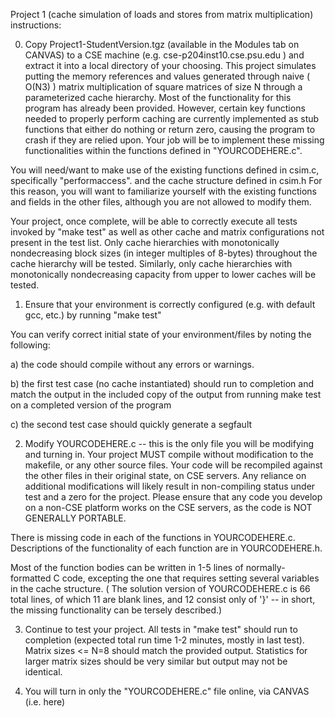 Project 1 (cache simulation of loads and stores from matrix multiplication) instructions:

0) Copy Project1-StudentVersion.tgz (available in the Modules tab on CANVAS) to a CSE machine (e.g.  cse-p204inst10.cse.psu.edu ) and extract it into a local directory of your choosing. This project simulates putting the memory references and values generated through naive ( O(N3) ) matrix multiplication of square matrices of size N through a parameterized cache hierarchy. Most of the functionality for this program has already been provided. However, certain key functions needed to properly perform caching are currently implemented as stub functions that either do nothing or return zero, causing the program to crash if they are relied upon. Your job will be to implement these missing functionalities within the functions defined in "YOURCODEHERE.c".

You will need/want to make use of the existing functions defined  in csim.c, specifically "performaccess". and the cache structure defined in csim.h For this reason, you will want to familiarize yourself with the existing functions and fields in the other files, although you are not allowed to modify them.

Your project, once complete, will be able to correctly execute all tests invoked by "make test" as well as other cache and matrix configurations not present in the test list. Only cache hierarchies with monotonically nondecreasing block sizes (in integer multiples of 8-bytes) throughout the cache hierarchy will be tested. Similarly, only cache hierarchies with monotonically nondecreasing capacity from upper to lower caches will be tested.

 

1) Ensure that your environment is correctly configured (e.g. with default gcc, etc.) by running "make test"

You can verify correct initial state of your environment/files by noting the following:

a) the code should compile without any errors or warnings.

b) the first test case (no cache instantiated) should run to completion and match the output in the included copy of the output from running make test on a completed version of the program

c) the second test case should quickly generate a segfault

 

2) Modify YOURCODEHERE.c -- this is the only file you will be modifying and turning in. Your project MUST compile without modification to the makefile, or any other source files. Your code will be recompiled against the other files in their original state, on CSE servers. Any reliance on additional modifications will likely result in non-compiling status under test and a zero for the project. Please ensure that any code you develop on a non-CSE platform works on the CSE servers, as the code is NOT GENERALLY PORTABLE.

There is missing code in each of the functions in YOURCODEHERE.c. Descriptions of the functionality of each function are in YOURCODEHERE.h.

Most of the function bodies can be written in 1-5 lines of normally-formatted C code, excepting the one that requires setting several variables in the cache structure. ( The solution version of YOURCODEHERE.c is 66 total lines, of which 11 are blank lines, and 12 consist only of '}' -- in short, the missing functionality can be tersely described.)

3) Continue to test your project. All tests in "make test" should run to completion (expected total run time 1-2 minutes, mostly in last test). Matrix sizes <= N=8 should match the provided output. Statistics for larger matrix sizes should be very similar but output may not be identical.

4) You will turn in only the "YOURCODEHERE.c" file online, via CANVAS (i.e. here) 